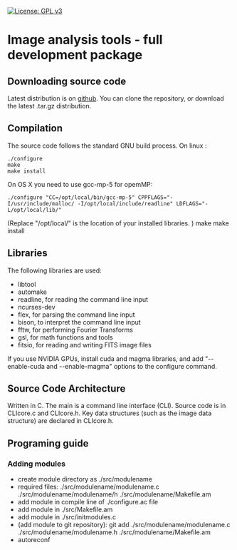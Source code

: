 [![License: GPL v3](https://img.shields.io/badge/License-GPL%20v3-blue.svg)](http://www.gnu.org/licenses/gpl-3.0)


# Image analysis tools - full development package 

## Downloading source code
Latest distribution is on [github](https://github.com/oguyon/Cfits).
You can clone the repository, or download the latest .tar.gz distribution.


## Compilation

The source code follows the standard GNU build process. On linux :

	./configure
	make
	make install

On OS X you need to use gcc-mp-5 for opemMP:

	./configure "CC=/opt/local/bin/gcc-mp-5" CPPFLAGS="-I/usr/include/malloc/ -I/opt/local/include/readline" LDFLAGS="-L/opt/local/lib/"
(Replace "/opt/local/" is the location of your installed libraries. )
    make
    make install




## Libraries

The following libraries are used:

- libtool
- automake
- readline, for reading the command line input
- ncurses-dev
- flex, for parsing the command line input
- bison, to interpret the command line input
- fftw, for performing Fourier Transforms
- gsl, for math functions and tools
- fitsio, for reading and writing FITS image files

If you use NVIDIA GPUs, install cuda and magma libraries, and add "--enable-cuda and --enable-magma" options to the configure command.


## Source Code Architecture 

Written in C.
The main is a command line interface (CLI). Source code is in CLIcore.c and CLIcore.h.
Key data structures (such as the image data structure) are declared in CLIcore.h.



## Programing guide

### Adding modules

- create module directory as ./src/modulename
- required files: ./src/modulename/modulename.c ./src/modulename/modulename/h ./src/modulename/Makefile.am
- add module in compile line of ./configure.ac file
- add module in ./src/Makefile.am
- add module in ./src/initmodules.c
- (add module to git repository): git add ./src/modulename/modulename.c ./src/modulename/modulename.h ./src/modulename/Makefile.am
- autoreconf
 
